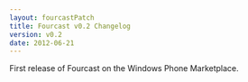 ```yaml
---
layout: fourcastPatch
title: Fourcast v0.2 Changelog
version: v0.2
date: 2012-06-21
---
```


First release of Fourcast on the Windows Phone Marketplace.